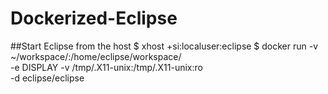 # Dockerized-Eclipse

##Start Eclipse from the host
$ xhost +si:localuser:eclipse
$ docker run -v ~/workspace/:/home/eclipse/workspace/ \
-e DISPLAY -v /tmp/.X11-unix:/tmp/.X11-unix:ro \
-d eclipse/eclipse
